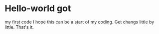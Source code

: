 # Hello-world got
my first code
I hope this can be a start of my coding.
Get changs little by little.
That's it.

